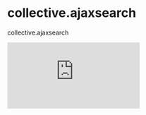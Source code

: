 collective.ajaxsearch
=====================

collective.ajaxsearch

![image alt][1]


  [1]: http://files.pitteli.com.br/item.php?id=27
